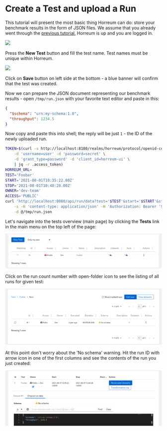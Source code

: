 # Create a Test and upload a Run

This tutorial will present the most basic thing Horreum can do: store your benchmark results in the form of JSON files. We assume that you already went through the [previous tutorial](start.html), Horreum is up and you are logged in.

<div class="screenshot"><img src="/assets/images/create_test/01_logged_in.png"></div>

Press the **New Test** button and fill the test name. Test names must be unique within Horreum.

<div class="screenshot"><img src="/assets/images/create_test/02_new_test.png" /></div>

Click on **Save** button on left side at the bottom - a blue banner will confirm that the test was created.

Now we can prepare the JSON document representing our benchmark results - open `/tmp/run.json` with your favorite text editor and paste in this:

```json
{
  "$schema": "urn:my-schema:1.0",
  "throughput": 1234.5
}
```

Now copy and paste this into shell; the reply will be just `1` - the ID of the newly uploaded run.

```bash
TOKEN=$(curl -s http://localhost:8180/realms/horreum/protocol/openid-connect/token \
    -d 'username=user' -d 'password=secret' \
    -d 'grant_type=password' -d 'client_id=horreum-ui' \
    | jq -r .access_token)
HORREUM_URL=
TEST='Foobar'
START='2021-08-01T10:35:22.00Z'
STOP='2021-08-01T10:40:28.00Z'
OWNER='dev-team'
ACCESS='PUBLIC'
curl 'http://localhost:8080/api/run/data?test='$TEST'&start='$START'&stop='$STOP'&owner='$OWNER'&access='$ACCESS \
    -s -H 'content-type: application/json' -H 'Authorization: Bearer '$TOKEN \
    -d @/tmp/run.json
```

Let's navigate into the tests overview (main page) by clicking the **Tests** link in the main menu on the top left of the page:

<div class="screenshot"><img src="/assets/images/upload/00_tests.png" /></div>

Click on the run count number with open-folder icon to see the listing of all runs for given test:

<div class="screenshot"><img src="/assets/images/upload/01_runs.png" /></div>

At this point don't worry about the 'No schema' warning. Hit the run ID with arrow icon in one of the first columns and see the contents of the run you just created:

<div class="screenshot"><img src="/assets/images/tutorial/uploaded_run.png" /></div>
